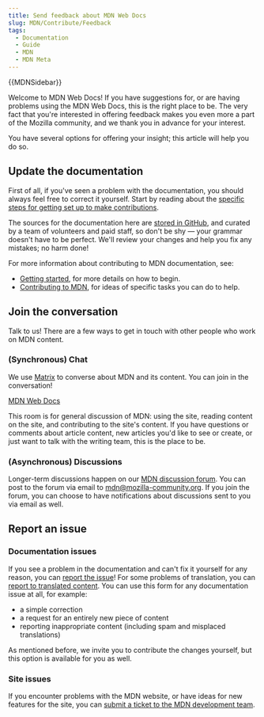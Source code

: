 ```yaml
---
title: Send feedback about MDN Web Docs
slug: MDN/Contribute/Feedback
tags:
  - Documentation
  - Guide
  - MDN
  - MDN Meta
---
```

{{MDNSidebar}}

Welcome to MDN Web Docs! If you have suggestions for, or are having problems using the MDN Web Docs, this is the right place to be. The very fact that you're interested in offering feedback makes you even more a part of the Mozilla community, and we thank you in advance for your interest.

You have several options for offering your insight; this article will help you do so.

## Update the documentation

First of all, if you've seen a problem with the documentation, you should always feel free to correct it yourself. Start by reading about the [specific steps for getting set up to make contributions](https://github.com/mdn/content/#making-contributions).

The sources for the documentation here are [stored in GitHub](https://github.com/mdn/content/), and curated by a team of volunteers and paid staff, so don't be shy — your grammar doesn't have to be perfect. We'll review your changes and help you fix any mistakes; no harm done!

For more information about contributing to MDN documentation, see:

- [Getting started](/en-US/docs/MDN/Contribute/Getting_started), for more details on how to begin.
- [Contributing to MDN](/en-US/docs/MDN/Contribute), for ideas of specific tasks you can do to help.

## Join the conversation

Talk to us! There are a few ways to get in touch with other people who work on MDN content.

### (Synchronous) Chat

We use [Matrix](https://wiki.mozilla.org/Matrix) to converse about MDN and its content. You can join in the conversation!

[MDN Web Docs](https://chat.mozilla.org/#/room/#mdn:mozilla.org)

This room is for general discussion of MDN: using the site, reading content on the site, and contributing to the site's content. If you have questions or comments about article content, new articles you'd like to see or create, or just want to talk with the writing team, this is the place to be.

### (Asynchronous) Discussions

Longer-term discussions happen on our [MDN discussion forum](https://discourse.mozilla.org/c/mdn). You can post to the forum via email to [mdn@mozilla-community.org](mailto://mdn@mozilla-community.org). If you join the forum, you can choose to have notifications about discussions sent to you via email as well.

## Report an issue

### Documentation issues

If you see a problem in the documentation and can't fix it yourself for any reason, you can [report the issue](https://github.com/mdn/content/issues/new/choose)! For some problems of translation, you can [report to translated content](https://github.com/mdn/translated-content/issues/new/choose "Report a translation problem."). You can use this form for any documentation issue at all, for example:

- a simple correction
- a request for an entirely new piece of content
- reporting inappropriate content (including spam and misplaced translations)

As mentioned before, we invite you to contribute the changes yourself, but this option is available for you as well.

### Site issues

If you encounter problems with the MDN website, or have ideas for new features for the site,  you can [submit a ticket to the MDN development team](https://github.com/mdn/yari/issues).
